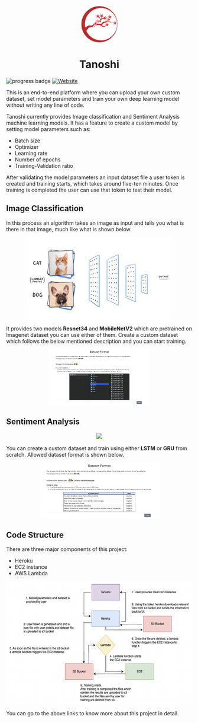 <div align="center">
  <img src="web/static/information/logo.png" height="100px" />
  <h1 class="custom-inline">Tanoshi</h1>
</div>

![progress badge](https://img.shields.io/badge/status-version%201.0-blue)
[![Website](https://img.shields.io/badge/Website-orange.svg)](https://tanoshi.herokuapp.com/)

This is an end-to-end platform where you can upload your own custom dataset, set model parameters and train your own deep learning model without writing any line of code.

Tanoshi currently provides Image classification and Sentiment Analysis machine learning models.
It has a feature to create a custom model by setting model parameters such as:

- Batch size
- Optimizer
- Learning rate
- Number of epochs
- Training-Validation ratio

After validating the model parameters an input dataset file a user token is created and training starts, which takes around five-ten minutes. Once training is completed the user can use that token to test their model.

## Image Classification

In this process an algorithm takes an image as input and tells you what is there in that image, much like what is shown below.

<div align="center">
  <img src="web/static/information/image_classification.gif" height="220px" />
</div>

It provides two models **Resnet34** and **MobileNetV2** which are pretrained on Imagenet dataset you can use either of them. Create a custom dataset which follows the below mentioned description and you can start training.

<div align="center">
  <img src="images/image_dataset.png" height="150px" />
</div>

## Sentiment Analysis

<div align="center">
  <img src="web/static/information/sentiment_analysis.gif" height="180px" />
</div>

You can create a custom dataset and train using either **LSTM** or **GRU** from scratch. Allowed dataset format is shown below.

<div align="center">
  <img src="images/text_dataset.png" height="150px" />
</div>

## Code Structure

There are three major components of this project:

- Heroku
- EC2 instance
- AWS Lambda

<div align="center">
  <img src="images/flowchart.png" height="330px" />
</div>

You can go to the above links to know more about this project in detail.
